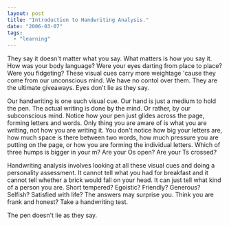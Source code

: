```yaml
---
layout: post
title: "Introduction to Handwriting Analysis."
date: "2006-03-07"
tags: 
  - "learning"
---
```


They say it doesn't matter what you say. What matters is how you say it. How was your body language? Were your eyes darting from place to place? Were you fidgeting? These visual cues carry more weightage 'cause they come from our unconscious mind. We have no contol over them. They are the ultimate giveaways. Eyes don't lie as they say.

Our handwriting is one such visual cue. Our hand is just a medium to hold the pen. The actual writing is done by the mind. Or rather, by our subconscious mind. Notice how your pen just glides across the page, forming letters and words. Only thing you are aware of is what you are writing, not how you are writing it. You don't notice how big your letters are, how much space is there between two words, how much pressure you are putting on the page, or how you are forming the individual letters. Which of three humps is bigger in your m? Are your Os open? Are your Ts crossed?

Handwriting analysis involves looking at all these visual cues and doing a personality assessment. It cannot tell what you had for breakfast and it cannot tell whether a brick would fall on your head. It can just tell what kind of a person you are. Short tempered? Egoistic? Friendly? Generous? Selfish? Satisfied with life? The answers may surprise you. Think you are frank and honest? Take a handwriting test.

The pen doesn't lie as they say.
